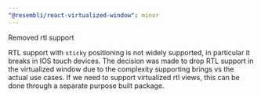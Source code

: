 ```yaml
---
"@resembli/react-virtualized-window": minor
---
```


Removed rtl support

RTL support with `sticky` positioning is not widely supported, in particular it breaks in IOS touch devices.
The decision was made to drop RTL support in the virtualized window due to the complexity supporting brings vs
the actual use cases. If we need to support virtualized rtl views, this can be done through a separate purpose
built package.

